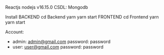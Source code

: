 Reactjs
nodejs v16.15.0
CSDL: Mongodb

Install
  BACKEND
    cd Backend
    yarn
    yarn start
  FRONTEND
    cd Frontend
    yarn
    yarn start

Account:
- admin: admin@gmail.com password: password
- user: user@gmail.com password: password
